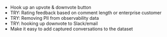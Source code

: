 - Hook up an upvote & downvote button
- TRY: Rating feedback based on comment length
  or enterprise customer
- TRY: Removing PII from observability data
- TRY: hooking up downvote to Slack/email
- Make it easy to add captured conversations to
  the dataset
